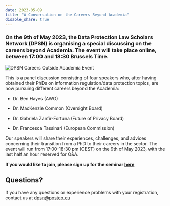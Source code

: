 ```yaml
---
date: 2023-05-09
title: "A Conversation on the Careers Beyond Academia"
disable_share: true
---
```


### **On the 9th of May 2023, the Data Protection Law Scholars Network (DPSN) is organising a special discussing on the careers beyond Academia. The event will take place online, between 17:00 and 18:30 Brussels Time.** ###

![DPSN Careers Outside Academia Event](https://user-images.githubusercontent.com/116156905/234305621-16f8f5de-d7bb-4c88-acd0-139c5b7a1878.png)





This is a panel discussion consisting of four speakers who, after having obtained their PhDs on information regulation/data protection topics, are now pursuing different careers beyond the Academia:

* Dr. Ben Hayes (AWO) 

* Dr. MacKenzie Common (Oversight Board) 

* Dr. Gabriela Zanfir-Fortuna (Future of Privacy Board)

* Dr. Francesca Tassinari (European Commission) 



Our speakers will share their experiences, challenges, and advices concerning their transition from a PhD to their careers in the sector.
The event will run from 17:00-18:30 pm (CEST) on the 9th of May 2023, with the last half an hour reserved for Q&A. 


**If you would like to join, please sign up for the seminar [here](https://teams.microsoft.com/registration/_oivH5ipW0yTySEKEdmlwg,T21k4fSjvUexX_f01Pceyg,1CPjKNOC9UGNnWuXr8B-Tw,n01KFL9_UUOgPrTybwh0tQ,43kopg0BHkWcf2xpV4OCWQ,wd78xFqvAUuNIoigfOkW4g?mode=read&tenantId=1faf88fe-a998-4c5b-93c9-210a11d9a5c2)**



## Questions? ##

If you have any questions or experience problems with your registration, contact us at dpsn@posteo.eu



